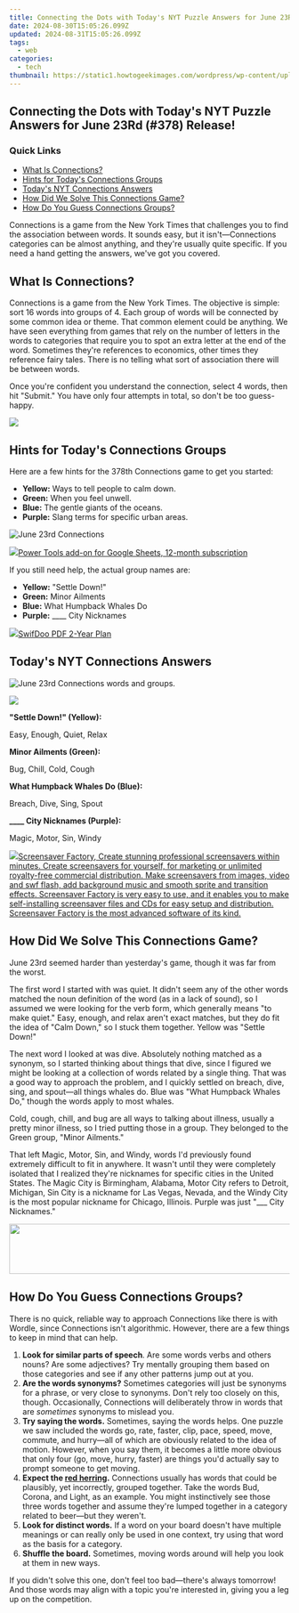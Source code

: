 ```yaml
---
title: Connecting the Dots with Today's NYT Puzzle Answers for June 23Rd (#378) Release!
date: 2024-08-30T15:05:26.099Z
updated: 2024-08-31T15:05:26.099Z
tags:
  - web
categories:
  - tech
thumbnail: https://static1.howtogeekimages.com/wordpress/wp-content/uploads/2024/06/nyt-connections-game-icon-on-a-phone-screen-and-several-magnifying-glasses-and-question-marks-around-it.jpg
---
```


## Connecting the Dots with Today's NYT Puzzle Answers for June 23Rd (#378) Release!

### Quick Links

* [What Is Connections?](https://youtube-data.techidaily.com/24-cosmetics-confidentials-building-a-beauty-channel-on-youtube/)
* [Hints for Today's Connections Groups](https://instagram-video-recordings.techidaily.com/updated-in-2024-the-seamless-shift-to-perfect-insta-pics-mac-driven-video-size-evolution/)
* [Today's NYT Connections Answers](https://screen-sharing-recording.techidaily.com/updated-exhaustive-review-of-razers-kiyo-cam-for-2024/)
* [How Did We Solve This Connections Game?](https://fox-blue.techidaily.com/updated-in-2024-ipads-drawing-dynasty-top-8-sketch-apps/)
* [How Do You Guess Connections Groups?](https://instagram-video-recordings.techidaily.com/from-social-media-savant-to-money-maker-on-instagram-for-2024/)

 Connections is a game from the New York Times that challenges you to find the association between words. It sounds easy, but it isn't—Connections categories can be almost anything, and they're usually quite specific. If you need a hand getting the answers, we've got you covered.

##  What Is Connections?

 Connections is a game from the New York Times. The objective is simple: sort 16 words into groups of 4\. Each group of words will be connected by some common idea or theme. That common element could be anything. We have seen everything from games that rely on the number of letters in the words to categories that require you to spot an extra letter at the end of the word. Sometimes they're references to economics, other times they reference fairy tales. There is no telling what sort of association there will be between words.

 Once you're confident you understand the connection, select 4 words, then hit "Submit." You have only four attempts in total, so don't be too guess-happy.

<!-- affiliate ads begin -->
<a href="https://shop.copernic.com/order/checkout.php?PRODS=41033091&QTY=1&AFFILIATE=108875&CART=1"><img src="https://secure.2checkout.com/images/merchant/8d30aa96e72440759f74bd2306c1fa3d/Copernic-2023-Affiliate-728x90-Advanced.png" border="0"></a>
<!-- affiliate ads end -->
##  Hints for Today's Connections Groups

 Here are a few hints for the 378th Connections game to get you started:

* **Yellow:** Ways to tell people to calm down.
* **Green:** When you feel unwell.
* **Blue:** The gentle giants of the oceans.
* **Purple:** Slang terms for specific urban areas.

![June 23rd Connections](https://static1.howtogeekimages.com/wordpress/wp-content/uploads/2024/06/june-23rd-connections.png) 

<!-- affiliate ads begin -->
<a href="https://secure.2checkout.com/order/checkout.php?PRODS=4721564&QTY=1&AFFILIATE=108875&CART=1"><img src="https://secure.avangate.com/images/merchant/c14a8df1e1b4d5297e9cb30cb34d5a00/products/copy_power-tools-48.png" border="0">Power Tools add-on for Google Sheets, 12-month subscription</a>
<!-- affiliate ads end -->
 If you still need help, the actual group names are:

* **Yellow:** "Settle Down!"
* **Green:** Minor Ailments
* **Blue:** What Humpback Whales Do
* **Purple:** \_\_\_\_ City Nicknames

<!-- affiliate ads begin -->
<a href="https://purchase.swifdoo.com/order/checkout.php?PRODS=40002580&QTY=1&AFFILIATE=108875&CART=1"><img src="https://secure.avangate.com/images/merchant/8b932759a5a04ddb34bf79e3f9072e4b/products/3_Product%20box%20white-1024x1024.png" border="0">SwifDoo PDF 2-Year Plan</a>
<!-- affiliate ads end -->
##  Today's NYT Connections Answers

![June 23rd Connections words and groups.](https://static1.howtogeekimages.com/wordpress/wp-content/uploads/2024/06/june-23rd-connections-filled.png) 

<!-- affiliate ads begin -->
<a href="https://store.massmailsoftware.com/order/checkout.php?PRODS=1047974&QTY=1&AFFILIATE=108875&CART=1"><img src="https://secure.avangate.com/images/merchant/dc87c13749315c7217cdc4ac692e704c/banera_for_partners-04_%281%29.jpg" border="0"></a>
<!-- affiliate ads end -->
**"Settle Down!" (Yellow):** 

 Easy, Enough, Quiet, Relax

**Minor Ailments (Green):** 

 Bug, Chill, Cold, Cough

**What Humpback Whales Do (Blue):** 

 Breach, Dive, Sing, Spout

**\_\_\_\_ City Nicknames (Purple):** 

 Magic, Motor, Sin, Windy

<!-- affiliate ads begin -->
<a href="https://secure.2checkout.com/order/checkout.php?PRODS=194977&QTY=1&AFFILIATE=108875&CART=1"><img src="https://www.blumentals.net/scrfactory/images/screensaver-software.png" border="0">Screensaver Factory, Create stunning professional screensavers within minutes. Create screensavers for yourself, for marketing or unlimited royalty-free commercial distribution. Make screensavers from images, video and swf flash, add background music and smooth sprite and transition effects. Screensaver Factory is very easy to use, and it enables you to make self-installing screensaver files and CDs for easy setup and distribution. Screensaver Factory is the most advanced software of its kind.</a>
<!-- affiliate ads end -->
##  How Did We Solve This Connections Game?

 June 23rd seemed harder than yesterday's game, though it was far from the worst. 

 The first word I started with was quiet. It didn't seem any of the other words matched the noun definition of the word (as in a lack of sound), so I assumed we were looking for the verb form, which generally means "to make quiet." Easy, enough, and relax aren't exact matches, but they do fit the idea of "Calm Down," so I stuck them together. Yellow was "Settle Down!" 

 The next word I looked at was dive. Absolutely nothing matched as a synonym, so I started thinking about things that dive, since I figured we might be looking at a collection of words related by a single thing. That was a good way to approach the problem, and I quickly settled on breach, dive, sing, and spout—all things whales do. Blue was "What Humpback Whales Do," though the words apply to most whales. 

 Cold, cough, chill, and bug are all ways to talking about illness, usually a pretty minor illness, so I tried putting those in a group. They belonged to the Green group, "Minor Ailments." 

 That left Magic, Motor, Sin, and Windy, words I'd previously found extremely difficult to fit in anywhere. It wasn't until they were completely isolated that I realized they're nicknames for specific cities in the United States. The Magic City is Birmingham, Alabama, Motor City refers to Detroit, Michigan, Sin City is a nickname for Las Vegas, Nevada, and the Windy City is the most popular nickname for Chicago, Illinois. Purple was just "\_\_\_ City Nicknames." 

<!-- affiliate ads begin -->
<a href="https://vapordna.pxf.io/c/5597632/1494880/17238" target="_top" id="1494880"><img src="//a.impactradius-go.com/display-ad/17238-1494880" border="0" alt="" width="728" height="90"/></a><img height="0" width="0" src="https://imp.pxf.io/i/5597632/1494880/17238" style="position:absolute;visibility:hidden;" border="0" />
<!-- affiliate ads end -->
##  How Do You Guess Connections Groups?

 There is no quick, reliable way to approach Connections like there is with Wordle, since Connections isn't algorithmic. However, there are a few things to keep in mind that can help.

1. **Look for similar parts of speech**. Are some words verbs and others nouns? Are some adjectives? Try mentally grouping them based on those categories and see if any other patterns jump out at you.
2. **Are the words synonyms?** Sometimes categories will just be synonyms for a phrase, or very close to synonyms. Don't rely too closely on this, though. Occasionally, Connections will deliberately throw in words that are _sometimes_ synonyms to mislead you.
3. **Try saying the words.** Sometimes, saying the words helps. One puzzle we saw included the words go, rate, faster, clip, pace, speed, move, commute, and hurry—all of which are obviously related to the idea of motion. However, when you say them, it becomes a little more obvious that only four (go, move, hurry, faster) are things you'd actually say to prompt someone to get moving.
4. **Expect the [red herring](https://www.merriam-webster.com/dictionary/red%20herring).** Connections usually has words that could be plausibly, yet incorrectly, grouped together. Take the words Bud, Corona, and Light, as an example. You might instinctively see those three words together and assume they're lumped together in a category related to beer—but they weren't.
5. **Look for distinct words.** If a word on your board doesn't have multiple meanings or can really only be used in one context, try using that word as the basis for a category.
6. **Shuffle the board.** Sometimes, moving words around will help you look at them in new ways.

 If you didn't solve this one, don't feel too bad—there's always tomorrow! And those words may align with a topic you're interested in, giving you a leg up on the competition.

<ins class="adsbygoogle"
     style="display:block"
     data-ad-format="autorelaxed"
     data-ad-client="ca-pub-7571918770474297"
     data-ad-slot="1223367746"></ins>



<ins class="adsbygoogle"
     style="display:block"
     data-ad-client="ca-pub-7571918770474297"
     data-ad-slot="8358498916"
     data-ad-format="auto"
     data-full-width-responsive="true"></ins>


